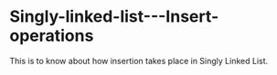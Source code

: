 # Singly-linked-list---Insert-operations
This is to know about how insertion takes place in Singly Linked List.
